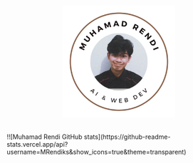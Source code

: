 <p align="center"><a href="https://MRendiks.github.io"><img width="50%" alt="Hello, Muhamad Rendi, AI and Web Dev" src="./assets/gh-readme-header.png" /></a></p>

<br />
!![Muhamad Rendi GitHub stats](https://github-readme-stats.vercel.app/api?username=MRendiks&show_icons=true&theme=transparent)
